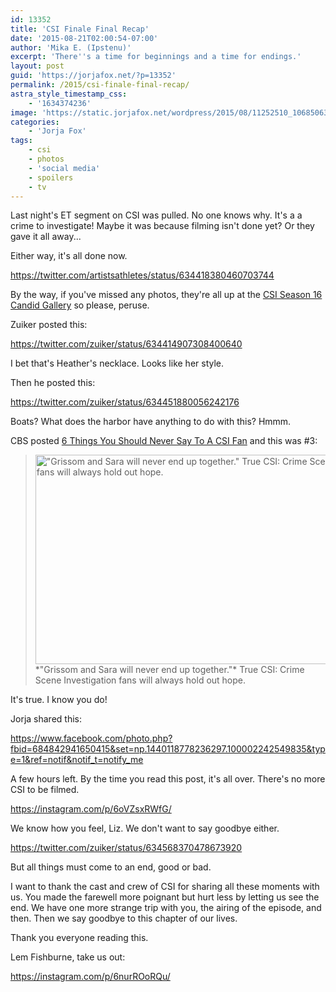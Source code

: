 ```yaml
---
id: 13352
title: 'CSI Finale Final Recap'
date: '2015-08-21T02:00:54-07:00'
author: 'Mika E. (Ipstenu)'
excerpt: 'There''s a time for beginnings and a time for endings.'
layout: post
guid: 'https://jorjafox.net/?p=13352'
permalink: /2015/csi-finale-final-recap/
astra_style_timestamp_css:
    - '1634374236'
image: 'https://static.jorjafox.net/wordpress/2015/08/11252510_1068506353167389_1558190219_n.jpg'
categories:
    - 'Jorja Fox'
tags:
    - csi
    - photos
    - 'social media'
    - spoilers
    - tv
---
```


Last night's ET segment on CSI was pulled. No one knows why. It's a a crime to investigate! Maybe it was because filming isn't done yet? Or they gave it all away...

Either way, it's all done now.

https://twitter.com/artistsathletes/status/634418380460703744

By the way, if you've missed any photos, they're all up at the [CSI Season 16 Candid Gallery](https://jorjafox.net/gallery/tv/csi/pub/s16/candid/) so please, peruse.

Zuiker posted this:

https://twitter.com/zuiker/status/634414907308400640

I bet that's Heather's necklace. Looks like her style.

Then he posted this:

https://twitter.com/zuiker/status/634451880056242176

Boats? What does the harbor have anything to do with this? Hmmm.

CBS posted [6 Things You Should Never Say To A CSI Fan](http://www.cbs.com/shows/csi/news/sme/181/6-things-you-should-never-say-to-a-csi-crime-scene-investigation-fan/) and this was #3:

> <img src="//jfo-static.net/wordpress/2015/08/sara_and_grissom.gif" alt="&quot;Grissom and Sara will never end up together.&quot; True CSI: Crime Scene Investigation fans will always hold out hope." width="595" height="335" class="aligncenter size-full wp-image-13369" />
> *"Grissom and Sara will never end up together."*
> True CSI: Crime Scene Investigation fans will always hold out hope.

It's true. I know you do!

Jorja shared this:

https://www.facebook.com/photo.php?fbid=684842941650415&set=np.1440118778236297.100002242549835&type=1&ref=notif&notif_t=notify_me

A few hours left. By the time you read this post, it's all over. There's no more CSI to be filmed.

https://instagram.com/p/6oVZsxRWfG/

We know how you feel, Liz. We don't want to say goodbye either.

https://twitter.com/zuiker/status/634568370478673920

But all things must come to an end, good or bad.

I want to thank the cast and crew of CSI for sharing all these moments with us. You made the farewell more poignant but hurt less by letting us see the end. We have one more strange trip with you, the airing of the episode, and then. Then we say goodbye to this chapter of our lives.

Thank you everyone reading this.

Lem Fishburne, take us out:

https://instagram.com/p/6nurROoRQu/